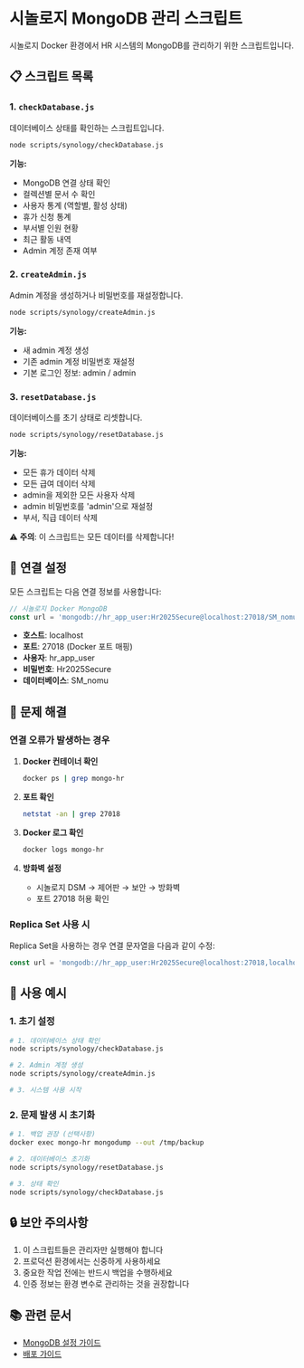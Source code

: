 # 시놀로지 MongoDB 관리 스크립트

시놀로지 Docker 환경에서 HR 시스템의 MongoDB를 관리하기 위한 스크립트입니다.

## 📋 스크립트 목록

### 1. `checkDatabase.js`
데이터베이스 상태를 확인하는 스크립트입니다.

```bash
node scripts/synology/checkDatabase.js
```

**기능:**
- MongoDB 연결 상태 확인
- 컬렉션별 문서 수 확인
- 사용자 통계 (역할별, 활성 상태)
- 휴가 신청 통계
- 부서별 인원 현황
- 최근 활동 내역
- Admin 계정 존재 여부

### 2. `createAdmin.js`
Admin 계정을 생성하거나 비밀번호를 재설정합니다.

```bash
node scripts/synology/createAdmin.js
```

**기능:**
- 새 admin 계정 생성
- 기존 admin 계정 비밀번호 재설정
- 기본 로그인 정보: admin / admin

### 3. `resetDatabase.js`
데이터베이스를 초기 상태로 리셋합니다.

```bash
node scripts/synology/resetDatabase.js
```

**기능:**
- 모든 휴가 데이터 삭제
- 모든 급여 데이터 삭제
- admin을 제외한 모든 사용자 삭제
- admin 비밀번호를 'admin'으로 재설정
- 부서, 직급 데이터 삭제

⚠️ **주의**: 이 스크립트는 모든 데이터를 삭제합니다!

## 🔧 연결 설정

모든 스크립트는 다음 연결 정보를 사용합니다:

```javascript
// 시놀로지 Docker MongoDB
const url = 'mongodb://hr_app_user:Hr2025Secure@localhost:27018/SM_nomu?authSource=SM_nomu';
```

- **호스트**: localhost
- **포트**: 27018 (Docker 포트 매핑)
- **사용자**: hr_app_user
- **비밀번호**: Hr2025Secure
- **데이터베이스**: SM_nomu

## 🚨 문제 해결

### 연결 오류가 발생하는 경우

1. **Docker 컨테이너 확인**
   ```bash
   docker ps | grep mongo-hr
   ```

2. **포트 확인**
   ```bash
   netstat -an | grep 27018
   ```

3. **Docker 로그 확인**
   ```bash
   docker logs mongo-hr
   ```

4. **방화벽 설정**
   - 시놀로지 DSM → 제어판 → 보안 → 방화벽
   - 포트 27018 허용 확인

### Replica Set 사용 시

Replica Set을 사용하는 경우 연결 문자열을 다음과 같이 수정:

```javascript
const url = 'mongodb://hr_app_user:Hr2025Secure@localhost:27018,localhost:27019,localhost:27020/SM_nomu?replicaSet=hrapp&authSource=SM_nomu';
```

## 📝 사용 예시

### 1. 초기 설정
```bash
# 1. 데이터베이스 상태 확인
node scripts/synology/checkDatabase.js

# 2. Admin 계정 생성
node scripts/synology/createAdmin.js

# 3. 시스템 사용 시작
```

### 2. 문제 발생 시 초기화
```bash
# 1. 백업 권장 (선택사항)
docker exec mongo-hr mongodump --out /tmp/backup

# 2. 데이터베이스 초기화
node scripts/synology/resetDatabase.js

# 3. 상태 확인
node scripts/synology/checkDatabase.js
```

## 🔒 보안 주의사항

1. 이 스크립트들은 관리자만 실행해야 합니다
2. 프로덕션 환경에서는 신중하게 사용하세요
3. 중요한 작업 전에는 반드시 백업을 수행하세요
4. 인증 정보는 환경 변수로 관리하는 것을 권장합니다

## 📚 관련 문서

- [MongoDB 설정 가이드](../docs/setup/MONGODB_SETUP.md)
- [배포 가이드](../docs/setup/DEPLOYMENT.md)